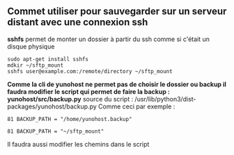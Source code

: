 ## Commet utiliser pour sauvegarder sur un serveur distant avec une connexion ssh

**sshfs** permet de monter un dossier à partir du ssh comme si c'était un disque physique
```
sudo apt-get install sshfs
mdkir ~/sftp_mount
sshfs user@example.com:/remote/directory ~/sftp_mount
```

**Comme la cli de yunohost ne permet pas de choisir le dossier ou backup il faudra modifier le script qui permet de faire la backup : yunohost/src/backup.py**
source du script : /usr/lib/python3/dist-packages/yunohost/backup.py
Comme ceci par exemple :
```
81 BACKUP_PATH = "/home/yunohost.backup"
```
```
81 BACKUP_PATH = "~/sftp_mount"
```

Il faudra aussi modifier les chemins dans le script
